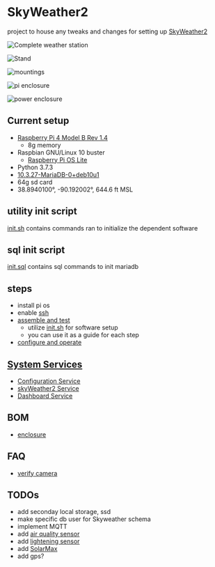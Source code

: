 # SkyWeather2
project to house any tweaks and changes for setting up [SkyWeather2](https://shop.switchdoc.com/products/skyweather2-raspberry-pi-based-weather-station-kit-for-the-cloud)

![Complete weather station](tim-oe.github.com/SkyWeather2/blob/main/img/porch-wiew.jpg?raw=true)

![Stand](tim-oe.github.com/SkyWeather2/blob/main/img/stand.jpg?raw=true)

![mountings](tim-oe.github.com/SkyWeather2/blob/main/img/mountings.jpg?raw=true)

![pi enclosure](tim-oe.github.com/SkyWeather2/blob/main/img/pi-enclosure.jpg?raw=true)

![power enclosure](tim-oe.github.com/SkyWeather2/blob/main/img/power-enclosure.jpg?raw=true)

## Current setup

- [Raspberry Pi 4 Model B Rev 1.4](https://www.raspberrypi.org/products/raspberry-pi-4-model-b/)
    - 8g memory
- Raspbian GNU/Linux 10 buster
    - [Raspberry Pi OS Lite](https://downloads.raspberrypi.org/raspios_lite_armhf/images/raspios_lite_armhf-2021-01-12/2021-01-11-raspios-buster-armhf-lite.zip)
- Python 3.7.3
- [10.3.27-MariaDB-0+deb10u1](https://mariadb.com/kb/en/documentation/)
- 64g sd card
- 38.8940100°, -90.192002°, 644.6 ft MSL

## utility init script

[init.sh](https://github.com/tim-oe/SkyWeather2/blob/main/src/bin/init.sh) contains commands ran to initialize the dependent software

## sql init script

[init.sql](https://github.com/tim-oe/SkyWeather2/blob/main/src/sql/init.sql) contains sql commands to init mariadb

## steps
- install pi os
- enable [ssh](https://www.raspberrypi.org/documentation/remote-access/ssh/)
- [assemble and test](https://www.switchdoc.com/wp-content/uploads/2020/12/SkyWeather2AssemblyAndTestManual1.2.pdf)
    - utilize [init.sh](https://github.com/tim-oe/SkyWeather2/blob/main/src/bin/init.sh) for software setup
    - you can use it as a guide for each step 
- [configure and operate](https://www.switchdoc.com/wp-content/uploads/2020/12/SkyWeather2ConfigurationAndOperationsManual1.1.pdf)

## [System Services](https://wiki.debian.org/systemd/documentation)
- [Configuration Service](https://github.com/tim-oe/SkyWeather2/blob/main/src/lib/systemd/system/skyconfig.service)
- [skyWeather2 Service](https://github.com/tim-oe/SkyWeather2/blob/main/src/lib/systemd/system/skyweather.service)
- [Dashboard Service](https://github.com/tim-oe/SkyWeather2/blob/main/src/lib/systemd/system/skydash.service)

## BOM
- [enclosure](https://www.amazon.com/gp/product/B0828387BM/ref=ppx_yo_dt_b_asin_title_o03_s01?ie=UTF8&psc=1)

## FAQ
- [verify camera](https://www.raspberrypi.org/forums/viewtopic.php?t=209221)

## TODOs

- add seconday local storage, ssd
- make specific db user for Skyweather schema
- implement MQTT 
- add [air quality sensor](https://shop.switchdoc.com/collections/shop-all/products/grove-laser-pm2-5-air-quality-sensor-for-raspberry-pi-arduino-hm3301)
- add [lightening sensor](https://shop.switchdoc.com/collections/shop-all/products/the-thunder-board-i2c-lightning-detector-grove-connectors)
- add [SolarMax](https://shop.switchdoc.com/products/solarmax-lipo-solar-power-system-and-data-gathering-system-for-skyweather-and-others)
- add gps?